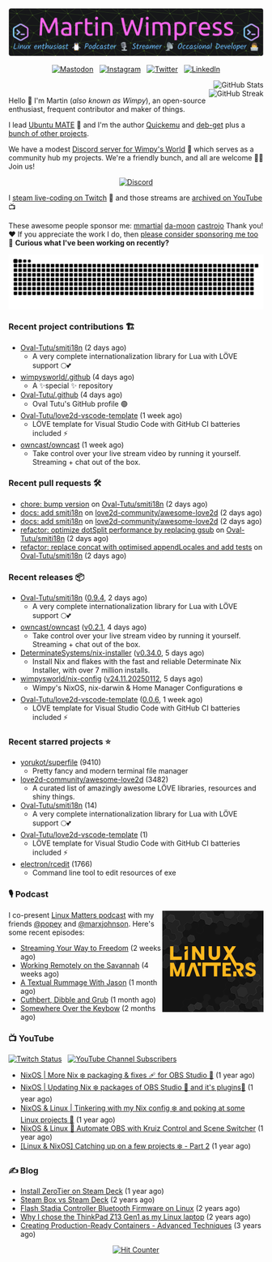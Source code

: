 <p align="center">
  <a href="https://wimpysworld.com" target="_blank"><img src="https://raw.githubusercontent.com/flexiondotorg/flexiondotorg/main/.github/github-header-image.png"></a>
</p>
<p align="center">
  &nbsp;<a href="https://fosstodon.org/@wimpy" target="_blank"><img alt="Mastodon" src="https://img.shields.io/badge/Mastodon-6468fa?style=for-the-badge&logo=mastodon&logoColor=%23ffffff"></a>&nbsp;
  &nbsp;<a href="https://www.instagram.com/wimpysworld/" target="_blank"><img alt="Instagram" src="https://img.shields.io/badge/instagram-d3175c?style=for-the-badge&logo=instagram&logoColor=%23ffffff"></a>&nbsp;
  &nbsp;<a href="https://twitter.com/m_wimpress" target="_blank"><img alt="Twitter" src="https://img.shields.io/badge/Twitter-303030?style=for-the-badge&logo=x&logoColor=%23ffffff"></a>&nbsp;
  &nbsp;<a href="https://www.linkedin.com/in/martinwimpress/" target="_blank"><img alt="LinkedIn" src="https://img.shields.io/badge/LinkedIn-1667be?style=for-the-badge&logo=linkedin&logoColor=%23ffffff"></a>&nbsp;
</p>
<a href="https://github.com/flexiondotorg" target="_blank"><img align="right" src="https://github-readme-stats.vercel.app/api?username=flexiondotorg&show_icons=true&show=reviews,discussions_started,discussions_answered,prs_merged&include_all_commits=true&bg_color=0E1117&title_color=fa66ed&icon_color=6bbbfa&text_color=c5c8c6&ring_color=98ed3f&border_radius=8" alt="GitHub Stats"></a>
<br />
<a href="https://github.com/flexiondotorg" target="_blank"><img align="right" src="https://streak-stats.demolab.com?user=flexiondotorg&theme=cobalt&border_radius=8&date_format=j%20M%5B%20Y%5D&mode=daily&card_width=465&hide_total_contributions=true" alt="GitHub Streak" /></a>

Hello 👋 I'm Martin (*also known as Wimpy*), an open-source enthusiast, frequent contributor and maker of things.

I lead [Ubuntu MATE](https://ubuntu-mate.org) 🧉 and I'm the author [Quickemu](https://github.com/quickemu-project)
and [deb-get](https://github.com/wimpysworld/deb-get) plus a [bunch of other projects](https://wimpysworld.com/projects/).

We have a modest [Discord server for Wimpy's World](https://wimpysworld.io/discord) 💬 which serves as a community hub my projects.
We're a friendly bunch, and all are welcome 🏳️‍🌈 Join us!

<div align="center"><a href="https://wimpysworld.io/discord" target="_blank"><img alt="Discord" src="https://img.shields.io/discord/712850672223125565?style=for-the-badge&logo=discord&logoColor=%23ffffff&label=Discord&labelColor=%234253e8&color=%23e4e2e2"></a></div>

I [steam live-coding on Twitch](https://twitch.tv/WimpysWorld) 📡 and those streams are [archived on YouTube](https://youtube.com/WimpysWorld) 📺️

These awesome people sponsor me: [mmartial](https://github.com/mmartial) [da-moon](https://github.com/da-moon) [castrojo](https://github.com/castrojo)  Thank you! ❤️
If you appreciate the work I do, then [please consider sponsoring me too](https://github.com/sponsors/flexiondotorg) 🤑 **Curious what I've been working on recently?**
<div align="center">
  <img align="center" alt="GitHub Contribution Snake" src="https://raw.githubusercontent.com/flexiondotorg/flexiondotorg/snake/github-contribution-grid-snake-dark.svg">
</div>

### Recent project contributions 🏗️


- [Oval-Tutu/smiti18n](https://github.com/Oval-Tutu/smiti18n) (2 days ago)
  - A very complete internationalization library for Lua with LÖVE support 🌕💕
- [wimpysworld/.github](https://github.com/wimpysworld/.github) (4 days ago)
  - A ✨special ✨ repository
- [Oval-Tutu/.github](https://github.com/Oval-Tutu/.github) (4 days ago)
  - Oval Tutu&#39;s GitHub profile ️🟢
- [Oval-Tutu/love2d-vscode-template](https://github.com/Oval-Tutu/love2d-vscode-template) (1 week ago)
  -  LÖVE template for Visual Studio Code with GitHub CI batteries included ⚡
- [owncast/owncast](https://github.com/owncast/owncast) (1 week ago)
  - Take control over your live stream video by running it yourself.  Streaming &#43; chat out of the box.

### Recent pull requests 🛠️


- [chore: bump version](https://github.com/Oval-Tutu/smiti18n/pull/25) on [Oval-Tutu/smiti18n](https://github.com/Oval-Tutu/smiti18n) (2 days ago)
- [docs: add smiti18n](https://github.com/love2d-community/awesome-love2d/pull/280) on [love2d-community/awesome-love2d](https://github.com/love2d-community/awesome-love2d) (2 days ago)
- [docs: add smiti18n](https://github.com/love2d-community/awesome-love2d/pull/279) on [love2d-community/awesome-love2d](https://github.com/love2d-community/awesome-love2d) (2 days ago)
- [refactor: optimize dotSplit performance by replacing gsub](https://github.com/Oval-Tutu/smiti18n/pull/24) on [Oval-Tutu/smiti18n](https://github.com/Oval-Tutu/smiti18n) (2 days ago)
- [refactor: replace concat with optimised appendLocales and add tests](https://github.com/Oval-Tutu/smiti18n/pull/23) on [Oval-Tutu/smiti18n](https://github.com/Oval-Tutu/smiti18n) (2 days ago)

### Recent releases 📦️


- [Oval-Tutu/smiti18n](https://github.com/Oval-Tutu/smiti18n) ([0.9.4](https://github.com/Oval-Tutu/smiti18n/releases/tag/0.9.4), 2 days ago)
  - A very complete internationalization library for Lua with LÖVE support 🌕💕
- [owncast/owncast](https://github.com/owncast/owncast) ([v0.2.1](https://github.com/owncast/owncast/releases/tag/v0.2.1), 4 days ago)
  - Take control over your live stream video by running it yourself.  Streaming &#43; chat out of the box.
- [DeterminateSystems/nix-installer](https://github.com/DeterminateSystems/nix-installer) ([v0.34.0](https://github.com/DeterminateSystems/nix-installer/releases/tag/v0.34.0), 5 days ago)
  - Install Nix and flakes with the fast and reliable Determinate Nix Installer, with over 7 million installs.
- [wimpysworld/nix-config](https://github.com/wimpysworld/nix-config) ([v24.11.20250112](https://github.com/wimpysworld/nix-config/releases/tag/v24.11.20250112), 5 days ago)
  - Wimpy&#39;s NixOS, nix-darwin  &amp; Home Manager Configurations ❄️
- [Oval-Tutu/love2d-vscode-template](https://github.com/Oval-Tutu/love2d-vscode-template) ([0.0.6](https://github.com/Oval-Tutu/love2d-vscode-template/releases/tag/0.0.6), 1 week ago)
  -  LÖVE template for Visual Studio Code with GitHub CI batteries included ⚡

### Recent starred projects ⭐️


- [yorukot/superfile](https://github.com/yorukot/superfile) (9410)
  - Pretty fancy and modern terminal file manager
- [love2d-community/awesome-love2d](https://github.com/love2d-community/awesome-love2d) (3482)
  - A curated list of amazingly awesome LÖVE libraries, resources and shiny things.
- [Oval-Tutu/smiti18n](https://github.com/Oval-Tutu/smiti18n) (14)
  - A very complete internationalization library for Lua with LÖVE support 🌕💕
- [Oval-Tutu/love2d-vscode-template](https://github.com/Oval-Tutu/love2d-vscode-template) (1)
  -  LÖVE template for Visual Studio Code with GitHub CI batteries included ⚡
- [electron/rcedit](https://github.com/electron/rcedit) (1766)
  - Command line tool to edit resources of exe

### 🎙️ Podcast
<img align="right" src="https://raw.githubusercontent.com/flexiondotorg/flexiondotorg/main/.github/linuxmatters.png" alt="Linux Matters Podcast" width="200" height="200">

I co-present [Linux Matters podcast](https://linuxmatters.sh) with my friends [@popey](https://github.com/popey) and [@marxjohnson](https://github.com/marxjohnson).
Here's some recent episodes:

- [Streaming Your Way to Freedom](https://linuxmatters.sh/46/) (2 weeks ago)
- [Working Remotely on the Savannah](https://linuxmatters.sh/45/) (4 weeks ago)
- [A Textual Rummage With Jason](https://linuxmatters.sh/44/) (1 month ago)
- [Cuthbert, Dibble and Grub](https://linuxmatters.sh/43/) (1 month ago)
- [Somewhere Over the Keybow](https://linuxmatters.sh/42/) (2 months ago)

### 📺️ YouTube
<a href="https://twitch.tv/WimpysWorld" target="_blank"><img alt="Twitch Status" src="https://img.shields.io/twitch/status/WimpysWorld?style=for-the-badge&logo=twitch&logoColor=ffffff&label=Twitch&labelColor=%23904ef9&color=%23e4e2e2"></a>&nbsp;&nbsp;
<a href="https://youtube.com/WimpysWorld" target="_blank"><img alt="YouTube Channel Subscribers" src="https://img.shields.io/youtube/channel/subscribers/UChpYmMp7EFaxuogUX1eAqyw?style=for-the-badge&logo=youtube&logoColor=ffffff&label=YouTube&labelColor=%23fb1b20&color=%23e4e2e2"></a>

- [NixOS | More Nix ❄️ packaging &amp; fixes 🩹 for OBS Studio 📡](https://www.youtube.com/watch?v=VqNaOOm7Dhw) (1 year ago)
- [NixOS | Updating Nix ❄️ packages of OBS Studio 📡 and it&#39;s plugins🔌](https://www.youtube.com/watch?v=phgOv_UCbMM) (1 year ago)
- [NixOS &amp; Linux | Tinkering with my Nix config ❄️ and poking at some Linux projects 🐧](https://www.youtube.com/watch?v=biVQ_-v8oEo) (1 year ago)
- [NixOS &amp; Linux 🐧 Automate OBS with Kruiz Control and Scene Switcher](https://www.youtube.com/watch?v=BSITslJbMGA) (1 year ago)
- [[Linux &amp; NixOS] Catching up on a few projects ❄️ - Part 2](https://www.youtube.com/watch?v=IpiuKvqHU-c) (1 year ago)

### ✍️ Blog

- [Install ZeroTier on Steam Deck](https://wimpysworld.com/posts/install-zerotier-on-steamdeck/) (1 year ago)
- [Steam Box vs Steam Deck](https://wimpysworld.com/posts/steambox-vs-steamdeck/) (2 years ago)
- [Flash Stadia Controller Bluetooth Firmware on Linux](https://wimpysworld.com/posts/flash-stadia-controller-bluetooth-firmware-on-linux/) (2 years ago)
- [Why I chose the ThinkPad Z13 Gen1 as my Linux laptop](https://wimpysworld.com/posts/why-i-chose-the-thinkpad-z13-as-my-linux-laptop/) (2 years ago)
- [Creating Production-Ready Containers - Advanced Techniques](https://wimpysworld.com/posts/creating-production-ready-containers-advanced-techniques/) (3 years ago)

<p align="center">
  <a href="https://github.com/flexiondotorg/flexiondotorg" target="_blank"><img alt="Hit Counter" src="https://img.shields.io/endpoint?url=https%3A%2F%2Fhits.dwyl.com%2Fflexiondotorg%2Fflexiondotorg.json&style=flat-square&logo=github&logoColor=ffffff&label=Visitors&labelColor=%23f76ce9&color=%236fbbf6">
</p>
